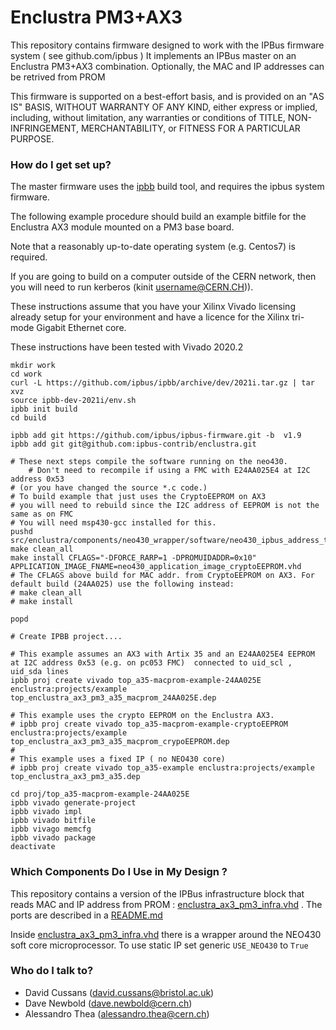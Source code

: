 # Enclustra PM3+AX3

This repository contains firmware designed to work with the IPBus firmware system ( see github.com/ipbus )
It implements an IPBus master on an Enclustra PM3+AX3 combination. Optionally, the MAC and IP addresses can be retrived from PROM

This firmware is supported on
a best-effort basis, and is provided on an "AS IS" BASIS, WITHOUT
WARRANTY OF ANY KIND, either express or implied, including, without
limitation, any warranties or conditions of TITLE, NON-INFRINGEMENT,
MERCHANTABILITY, or FITNESS FOR A PARTICULAR PURPOSE.

### How do I get set up? ###

The master firmware uses the [ipbb](https://github.com/ipbus/ipbb) build tool, and requires the ipbus system firmware.

The following example procedure should build an example bitfile for the Enclustra AX3 module mounted on a PM3 base board.

Note that a reasonably up-to-date operating system (e.g. Centos7) is required.    

If you are going to build on a computer outside of the CERN network, then you will need to run kerberos (kinit username@CERN.CH)).

These instructions assume that you have your Xilinx Vivado licensing already setup for your environment and have a licence for the Xilinx tri-mode Gigabit Ethernet core.

These instructions have been tested with Vivado 2020.2

	mkdir work
	cd work
	curl -L https://github.com/ipbus/ipbb/archive/dev/2021i.tar.gz | tar xvz
	source ipbb-dev-2021i/env.sh 
	ipbb init build
	cd build

	ipbb add git https://github.com/ipbus/ipbus-firmware.git -b  v1.9
	ipbb add git git@github.com:ipbus-contrib/enclustra.git 
	
	# These next steps compile the software running on the neo430. 
        # Don't need to recompile if using a FMC with E24AA025E4 at I2C address 0x53
	# (or you have changed the source *.c code.)
	# To build example that just uses the CryptoEEPROM on AX3 
	# you will need to rebuild since the I2C address of EEPROM is not the same as on FMC
	# You will need msp430-gcc installed for this.
	pushd src/enclustra/components/neo430_wrapper/software/neo430_ipbus_address_terminal/
	make clean_all 
	make install CFLAGS="-DFORCE_RARP=1 -DPROMUIDADDR=0x10" APPLICATION_IMAGE_FNAME=neo430_application_image_cryptoEEPROM.vhd
	# The CFLAGS above build for MAC addr. from CryptoEEPROM on AX3. For default build (24AA025) use the following instead: 
	# make clean_all
	# make install

	popd

	# Create IPBB project....

	# This example assumes an AX3 with Artix 35 and an E24AA025E4 EEPROM at I2C address 0x53 (e.g. on pc053 FMC)  connected to uid_scl , uid_sda lines 
	ipbb proj create vivado top_a35-macprom-example-24AA025E enclustra:projects/example top_enclustra_ax3_pm3_a35_macprom_24AA025E.dep

	# This example uses the crypto EEPROM on the Enclustra AX3.
	# ipbb proj create vivado top_a35-macprom-example-cryptoEEPROM enclustra:projects/example top_enclustra_ax3_pm3_a35_macprom_crypoEEPROM.dep
	#
	# This example uses a fixed IP ( no NEO430 core)
	# ipbb proj create vivado top_a35-example enclustra:projects/example top_enclustra_ax3_pm3_a35.dep

	cd proj/top_a35-macprom-example-24AA025E
	ipbb vivado generate-project
	ipbb vivado impl
	ipbb vivado bitfile
	ipbb vivago memcfg
	ipbb vivado package
	deactivate

### Which Components Do I Use in My Design ? ###

This repository contains a version of the IPBus infrastructure block that reads MAC and IP address from PROM : [enclustra_ax3_pm3_infra.vhd](boards/enclustra_ax3_pm3/synth/firmware/hdl/enclustra_ax3_pm3_infra.vhd) . The ports are described in a [README.md](boards/enclustra_ax3_pm3/synth/firmware/hdl/README.md)

Inside [enclustra_ax3_pm3_infra.vhd](boards/enclustra_ax3_pm3/synth/firmware/hdl/enclustra_ax3_pm3_infra.vhd) there is a wrapper around the NEO430 soft core microprocessor. To use static IP set generic `USE_NEO430` to `True`

### Who do I talk to? ###

* David Cussans (david.cussans@bristol.ac.uk)
* Dave Newbold (dave.newbold@cern.ch)
* Alessandro Thea (alessandro.thea@cern.ch)

